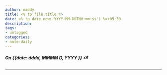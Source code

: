```yaml
---
author: maddy
title: <% tp.file.title %>
date: <% tp.date.now('YYYY-MM-DDTHH:mm:ss') %>+05:30
description: 
tags: 
- untagged
categories: 
- note-daily
---
```


##### On {{date: dddd, MMMM D, YYYY }} ⛅
---









